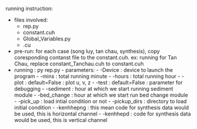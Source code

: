 running instruction: 

- files involved:
	+ rep.py 
	+ constant.cuh
	+ Global_Variables.py
	+ .cu
- pre-run: for each case (song luy, tan chau, synthesis), copy coresponding contanst file to the constant.cuh. 
		ex: running for Tan Chau, replace constant_Tanchau.cuh to constant.cuh 
- running : py rep.py 
	     - parameters:
		- -Device : device to launch the program
		- -mins : total running minute
		- -hours : total running hour
		- -plot : default=False : plot u, v, z
		- -test : default=False : parameter for debugging
		- -sediment : hour at which we start running sediment module
		- -bed_change : hour at which we start run bed change module
		- -pick_up : load intial condition or not
		- -pickup_dirs : directory to load initial condition
		- -kenhhepng : this mean code for synthesis data would be used, this is horizontal channel
		- -kenhhepd  : code for synthesis data would be used, this is vertical channel
